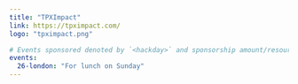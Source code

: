 ```yaml
---
title: "TPXImpact"
link: https://tpximpact.com/
logo: "tpximpact.png"

# Events sponsored denoted by `<hackday>` and sponsorship amount/resource
events:
  26-london: "For lunch on Sunday"
---
```

